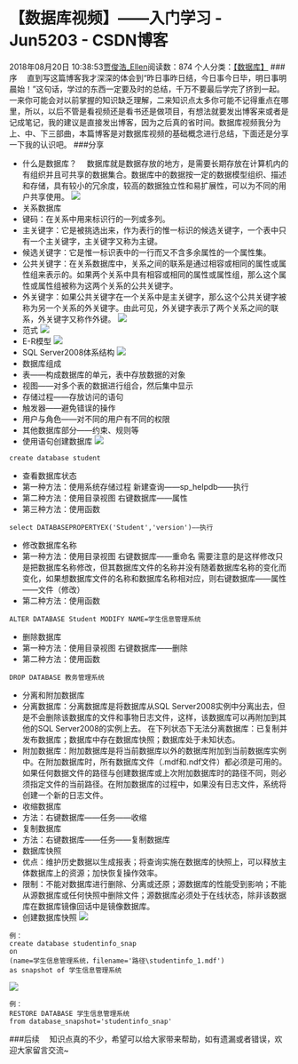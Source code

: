 # 【数据库视频】——入门学习 - Jun5203 - CSDN博客
2018年08月20日 10:38:53[贾俊浩_Ellen](https://me.csdn.net/Ellen5203)阅读数：874
个人分类：[【数据库】](https://blog.csdn.net/Ellen5203/article/category/7955844)
###序
 直到写这篇博客我才深深的体会到“昨日事昨日结，今日事今日毕，明日事明晨始！”这句话，学过的东西一定要及时的总结，千万不要最后学完了挤到一起。一来你可能会对以前掌握的知识缺乏理解，二来知识点太多你可能不记得重点在哪里，所以，以后不管是看视频还是看书还是做项目，有想法就要发出博客来或者是记成笔记，我的建议是直接发出博客，因为之后真的省时间。数据库视频我分为上、中、下三部曲，本篇博客是对数据库视频的基础概念进行总结，下面还是分享一下我的认识吧。
###分享
- 什么是数据库？
 数据库就是数据存放的地方，是需要长期存放在计算机内的有组织并且可共享的数据集合。数据库中的数据按一定的数据模型组织、描述和存储，具有较小的冗余度，较高的数据独立性和易扩展性，可以为不同的用户共享使用。
![](https://img-blog.csdn.net/20180820092240158)
- 关系数据库
- 键码：在关系中用来标识行的一列或多列。
- 主关键字：它是被挑选出来，作为表行的惟一标识的候选关键字，一个表中只有一个主关键字，主关键字又称为主键。
- 候选关键字：它是惟一标识表中的一行而又不含多余属性的一个属性集。
- 公共关键字：在关系数据库中，关系之间的联系是通过相容或相同的属性或属性组来表示的。如果两个关系中具有相容或相同的属性或属性组，那么这个属性或属性组被称为这两个关系的公共关键字。
- 外关键字：如果公共关键字在一个关系中是主关键字，那么这个公共关键字被称为另一个关系的外关键字。由此可见，外关键字表示了两个关系之间的联系，外关键字又称作外键。
![](https://img-blog.csdn.net/20180820092734504)
- 范式
![](https://img-blog.csdn.net/20180820094606431)
- E-R模型
![](https://img-blog.csdn.net/20180820093649110)
- SQL Server2008体系结构
![](https://img-blog.csdn.net/20180820093732647)
- 数据库组成
- 表——构成数据库的单元，表中存放数据的对象
- 视图——对多个表的数据进行组合，然后集中显示
- 存储过程——存放访问的语句
- 触发器——避免错误的操作
- 用户与角色——对不同的用户有不同的权限
- 其他数据库部分——约束、规则等
- 使用语句创建数据库
![](https://img-blog.csdn.net/20180820094140150)
```
create database student
```
- 查看数据库状态
- 第一种方法：使用系统存储过程
新建查询——sp_helpdb——执行
- 第二种方法：使用目录视图
右键数据库——属性
- 第三种方法：使用函数
```
select DATABASEPROPERTYEX('Student','version')——执行
```
- 修改数据库名称
- 第一种方法：使用目录视图
右键数据库——重命名
需要注意的是这样修改只是把数据库名称修改，但其数据库文件的名称并没有随着数据库名称的变化而变化，如果想数据库文件的名称和数据库名称相对应，则右键数据库——属性——文件（修改）
- 第二种方法：使用函数
```
ALTER DATABASE Student MODIFY NAME=学生信息管理系统
```
- 删除数据库
- 第一种方法：使用目录视图
右键数据库——删除
- 第二种方法：使用函数
```
DROP DATABASE 教务管理系统
```
- 分离和附加数据库
- 分离数据库：分离数据库是将数据库从SQL Server2008实例中分离出去，但是不会删除该数据库的文件和事物日志文件，这样，该数据库可以再附加到其他的SQL Server2008的实例上去。
在下列状态下无法分离数据库：已复制并发布数据库；数据库中存在数据库快照；数据库处于未知状态。
- 附加数据库：附加数据库是将当前数据库以外的数据库附加到当前数据库实例中。在附加数据库时，所有数据库文件（.mdf和.ndf文件）都必须是可用的。如果任何数据文件的路径与创建数据库或上次附加数据库时的路径不同，则必须指定文件的当前路径。在附加数据库的过程中，如果没有日志文件，系统将创建一个新的日志文件。
- 收缩数据库
- 方法：右键数据库——任务——收缩
- 复制数据库
- 方法：右键数据库——任务——复制数据库
- 数据库快照
- 优点：维护历史数据以生成报表；将查询实施在数据库的快照上，可以释放主体数据库上的资源；加快恢复操作效率。
- 限制：不能对数据库进行删除、分离或还原；源数据库的性能受到影响；不能从源数据库或任何快照中删除文件；源数据库必须处于在线状态，除非该数据库在数据库镜像回话中是镜像数据库。
- 创建数据库快照
![](https://img-blog.csdn.net/20180820103400629)
```
例：
create database studentinfo_snap
on
(name=学生信息管理系统，filename='路径\studentinfo_1.mdf')
as snapshot of 学生信息管理系统
```
![](https://img-blog.csdn.net/20180820103408716)
```
例：
RESTORE DATABASE 学生信息管理系统
from database_snapshot='studentinfo_snap'
```
###后续
 知识点真的不少，希望可以给大家带来帮助，如有遗漏或者错误，欢迎大家留言交流~
